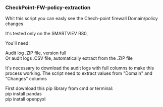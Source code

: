 ### CheckPoint-FW-policy-extraction

Whit this script you can easly see the Chech-point firewall Domain/policy changes

It's tested only on the SMARTVIEV R80,

You'll need:

Audit log .ZIP file, version full\
Or audit logs .CSV file, automatically extract from the .ZIP file

It's necessary to download the audit logs with full columns to make this process working. The script need to extract values from "Domain" and "Changes" columns

First download this pip library from cmd or terminal:\
pip install pandas\
pip install openpyxl

